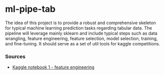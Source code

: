 # ml-pipe-tab
The idea of this project is to provide a robust and comprehensive skeleton for typical machine learning prediction tasks regarding tabular data. The pipeline will leverage mainly sklearn and include typical steps such as data wrangling, feature engineering, feature selection, model selection, training, and fine-tuning. It should serve as a set of util tools for kaggle competitions.

### Sources
- [Kaggle notebook 1 - feature engineering](https://www.kaggle.com/code/fk0728/feature-engineering-with-sklearn-pipelines)
